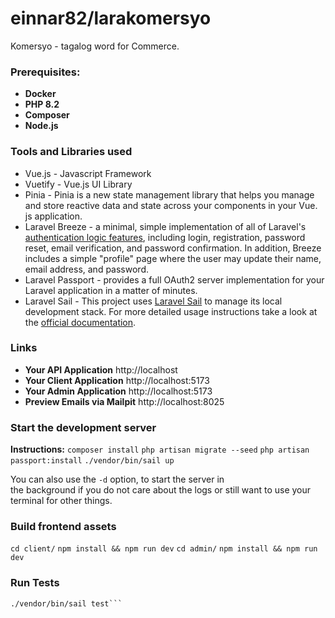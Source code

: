 

# einnar82/larakomersyo
Komersyo - tagalog word for Commerce.

### Prerequisites:

- **Docker**
- **PHP 8.2**
- **Composer**
- **Node.js**

### Tools and Libraries used

- Vue.js - Javascript Framework
- Vuetify - Vue.js UI Library
- Pinia - Pinia is a new state management library that helps you manage and store reactive data and state across your components in your Vue. js application.
- Laravel Breeze - a minimal, simple implementation of all of Laravel's [authentication logic features](https://laravel.com/docs/10.x/authentication), including login, registration, password reset, email verification, and password confirmation. In addition, Breeze includes a simple "profile" page where the user may update their name, email address, and password.
- Laravel Passport - provides a full OAuth2 server implementation for your Laravel application in a matter of minutes.
- Laravel Sail - This project uses  [Laravel Sail](https://laravel.com/docs/sail) to manage  its local development stack. For more detailed usage instructions take a look at  
  the [official documentation](https://laravel.com/docs/sail).


### Links

- **Your API Application** http://localhost
- **Your Client Application** http://localhost:5173
- **Your Admin Application** http://localhost:5173
- **Preview Emails via Mailpit** http://localhost:8025

### Start the development server

**Instructions:**
`composer install`
`php artisan migrate --seed`
`php artisan passport:install`
`./vendor/bin/sail up`

You can also use the `-d` option, to start the server in  
the background if you do not care about the logs or still want to use your  
terminal for other things.

### Build frontend assets
`cd client/`
`npm install && npm run dev`
`cd admin/`
`npm install && npm run dev`

### Run Tests

```shell  
./vendor/bin/sail test```
